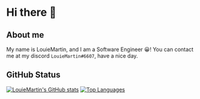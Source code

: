 # Hi there 👋

## About me

My name is LouieMartin, and I am a Software Engineer 😀!
You can contact me at my discord `LouieMartin#6607`, have a nice day.

## GitHub Status

[![LouieMartin's GitHub stats](https://github-readme-stats.vercel.app/api?username=LouieMartin)](https://github.com/anuraghazra/github-readme-stats)
[![Top Languages](https://github-readme-stats.vercel.app/api/top-langs/?username=LouieMartin)](https://github.com/anuraghazra/github-readme-stats)
